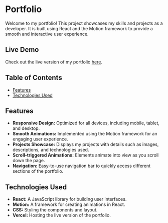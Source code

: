 # Portfolio

Welcome to my portfolio! This project showcases my skills and projects as a developer. It is built using React and the Motion framework to provide a smooth and interactive user experience.

## Live Demo

Check out the live version of my portfolio [here](https://my-portfolio-2024-xi.vercel.app/).



## Table of Contents

- [Features](#features)
- [Technologies Used](#technologies-used)


## Features

- **Responsive Design:** Optimized for all devices, including mobile, tablet, and desktop.
- **Smooth Animations:** Implemented using the Motion framework for an engaging user experience.
- **Projects Showcase:** Displays my projects with details such as images, descriptions, and technologies used.
- **Scroll-triggered Animations:** Elements animate into view as you scroll down the page.
- **Navigation:** Easy-to-use navigation bar to quickly access different sections of the portfolio.

## Technologies Used

- **React:** A JavaScript library for building user interfaces.
- **Motion:** A framework for creating animations in React.
- **CSS:** Styling the components and layout.
- **Vercel:** Hosting the live version of the portfolio.
